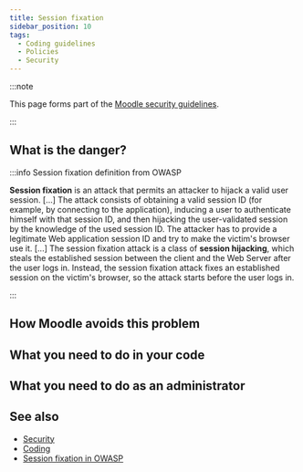 ```yaml
---
title: Session fixation
sidebar_position: 10
tags:
  - Coding guidelines
  - Policies
  - Security
---
```


:::note

This page forms part of the [Moodle security guidelines](../security).

:::

## What is the danger?

<!-- cspell:ignore OWASP -->
:::info Session fixation definition from OWASP

**Session fixation** is an attack that permits an attacker to hijack a valid user session. [...] The attack consists of obtaining a valid session ID (for example, by connecting to the application), inducing a user to authenticate himself with that session ID, and then hijacking the user-validated session by the knowledge of the used session ID. The attacker has to provide a legitimate Web application session ID and try to make the victim's browser use it. [...] The session fixation attack is a class of **session hijacking**, which steals the established session between the client and the Web Server after the user logs in. Instead, the session fixation attack fixes an established session on the victim's browser, so the attack starts before the user logs in.<br/>

:::

## How Moodle avoids this problem

## What you need to do in your code

## What you need to do as an administrator

## See also

- [Security](../security)
- [Coding](/general/development/policies)
- [Session fixation in OWASP](https://owasp.org/www-community/attacks/Session_fixation)
